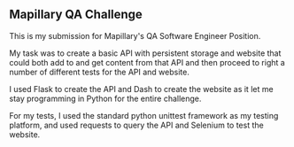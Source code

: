 ## Mapillary QA Challenge 

This is my submission for Mapillary's QA Software Engineer Position.

My task was to create a basic API with persistent storage and website that could both add to and get content from that API and then proceed to right a number of different tests for the API and website. 

I used Flask to create the API and Dash to create the website as it let me stay programming in Python for the entire challenge. 

For my tests, I used the standard python unittest framework as my testing platform, and used requests to query the API and Selenium to test the website. 

